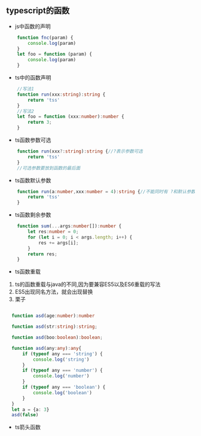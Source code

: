 ## typescript的函数
- js中函数的声明
```js
    function fnc(param) {
        console.log(param)
    }
    let foo = function (param) {
        console.log(param) 
    }
```

- ts中的函数声明 
```ts
    //写法1
    function run(xxx:string):string {
        return 'tss'
    }
    //写法2
    let foo = function (xxx:number):number {
        return 3;
    }
```

- ts函数参数可选
```ts
    function run(xxx?:string):string {//?表示参数可选
        return 'tss'
    }
    //可选参数要放到函数的最后面
```

- ts函数默认参数
```ts
    function run(a:number,xxx:number = 4):string {//不能同时有 ?和默认参数
        return 'tss'
    }
```

- ts函数剩余参数
```ts
    function sum(...args:number[]):number {
        let res:number = 0;
        for (let i = 0; i < args.length; i++) {
            res += args[i];
        }
        return res;
    }
```

- ts函数重载
 1. ts的函数重载与java的不同,因为要兼容ES5以及ES6重载的写法
 2. ES5出现同名方法，就会出现替换
 3. 栗子
  ```ts

    function asd(age:number):number

    function asd(str:string):string;

    function asd(boo:boolean):boolean;

    function asd(any:any):any{
        if (typeof any === 'string') {
            console.log('string')
        }
        if (typeof any === 'number') {
            console.log('number')
        }
        if (typeof any === 'boolean') {
            console.log('boolean')
        }
    }
    let a = {a: 3}
    asd(false)
  ```

- ts箭头函数
